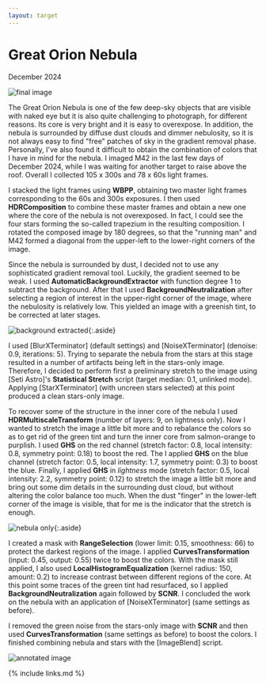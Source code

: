 ```yaml
---
layout: target
---
```


# Great Orion Nebula

December 2024

![final image](final.png)

The Great Orion Nebula is one of the few deep-sky objects that are visible with
naked eye but it is also quite challenging to photograph, for different reasons.
Its core is very bright and it is easy to overexpose. In addition, the nebula is
surrounded by diffuse dust clouds and dimmer nebulosity, so it is not always
easy to find "free" patches of sky in the gradient removal phase. Personally,
I've also found it difficult to obtain the combination of colors that I have in
mind for the nebula. I imaged M42 in the last few days of December 2024, while I
was waiting for another target to raise above the roof. Overall I collected 105
x 300s and 78 x 60s light frames.

I stacked the light frames using **WBPP**, obtaining two master light frames
corresponding to the 60s and 300s exposures. I then used **HDRComposition** to
combine these master frames and obtain a new one where the core of the nebula is
not overexposed. In fact, I could see the four stars forming the so-called
trapezium in the resulting composition. I rotated the composed image by 180
degrees, so that the "running man" and M42 formed a diagonal from the upper-left
to the lower-right corners of the image.

Since the nebula is surrounded by dust, I decided not to use any sophisticated
gradient removal tool. Luckily, the gradient seemed to be weak. I used
**AutomaticBackgroundExtractor** with function degree 1 to subtract the
background. After that I used **BackgroundNeutralization** after selecting a
region of interest in the upper-right corner of the image, where the nebulosity
is relatively low. This yielded an image with a greenish tint, to be corrected
at later stages.

![background extracted](abe.png){:.aside}

I used [BlurXTerminator] (default settings) and [NoiseXTerminator] (denoise:
0.9, iterations: 5). Trying to separate the nebula from the stars at this stage
resulted in a number of artifacts being left in the stars-only image. Therefore,
I decided to perform first a preliminary stretch to the image using [Seti
Astro]'s **Statistical Stretch** script (target median: 0.1, unlinked mode).
Applying [StarXTerminator] (with uncreen stars selected) at this point produced
a clean stars-only image.

To recover some of the structure in the inner core of the nebula I used
**HDRMultiscaleTransform** (number of layers: 9, on lightness only). Now I
wanted to stretch the image a little bit more and to rebalance the colors so as
to get rid of the green tint and turn the inner core from salmon-orange to
purplish. I used **GHS** on the red channel (stretch factor: 0.8, local
intensity: 0.8, symmetry point: 0.18) to boost the red. The I applied **GHS** on
the blue channel (stretch factor: 0.5, local intensity: 1.7, symmetry point:
0.3) to boost the blue. Finally, I applied **GHS** in *lightness* mode (stretch
factor: 0.5, local intensity: 2.2, symmetry point: 0.12) to stretch the image a
little bit more and bring out some dim details in the surrounding dust cloud,
but without altering the color balance too much. When the dust "finger" in the
lower-left corner of the image is visible, that for me is the indicator that the
stretch is enough.

![nebula only](nebula.png){:.aside}

I created a mask with **RangeSelection** (lower limit: 0.15, smoothness: 66) to
protect the darkest regions of the image. I applied **CurvesTransformation**
(input: 0.45, output: 0.55) twice to boost the colors. With the mask still
applied, I also used **LocalHistogramEqualization** (kernel radius: 150, amount:
0.2) to increase contrast between different regions of the core. At this point
some traces of the green tint had resurfaced, so I applied
**BackgroundNeutralization** again followed by **SCNR**. I concluded the work on
the nebula with an application of [NoiseXTerminator] (same settings as before).

I removed the green noise from the stars-only image with **SCNR** and then used
**CurvesTransformation** (same settings as before) to boost the colors. I
finished combining nebula and stars with the [ImageBlend] script.

![annotated image](final_annotated.png)

{% include links.md %}
